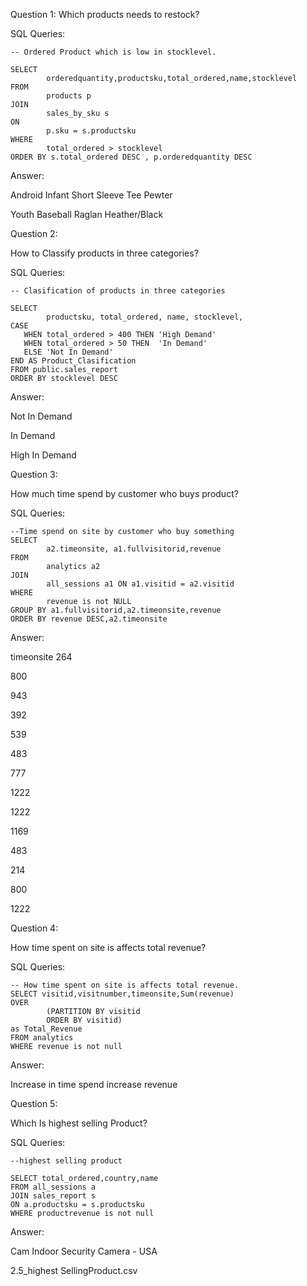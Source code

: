 Question 1: 
Which products needs to restock?


SQL Queries:
```
-- Ordered Product which is low in stocklevel.

SELECT
		orderedquantity,productsku,total_ordered,name,stocklevel
FROM  	
		products p 
JOIN
		sales_by_sku s
ON		
		p.sku = s.productsku
WHERE 
		total_ordered > stocklevel
ORDER BY s.total_ordered DESC , p.orderedquantity DESC
```

Answer: 

Android Infant Short Sleeve Tee Pewter


 Youth Baseball Raglan Heather/Black







Question 2: 

How to Classify products in three categories?

SQL Queries:

```
-- Clasification of products in three categories

SELECT 
		productsku, total_ordered, name, stocklevel,
CASE
   WHEN total_ordered > 400 THEN 'High Demand'
   WHEN total_ordered > 50 THEN  'In Demand'
   ELSE 'Not In Demand' 
END AS Product_Clasification
FROM public.sales_report
ORDER BY stocklevel DESC

```
Answer:

Not In Demand


In Demand


High In Demand

Question 3: 

How much time spend by customer who buys product?

SQL Queries:
```
--Time spend on site by customer who buy something
SELECT 
		a2.timeonsite, a1.fullvisitorid,revenue 
FROM 
		analytics a2
JOIN 
		all_sessions a1 ON a1.visitid = a2.visitid 
WHERE 
		revenue is not NULL
GROUP BY a1.fullvisitorid,a2.timeonsite,revenue
ORDER BY revenue DESC,a2.timeonsite
```
Answer:

timeonsite
264

800

943

392

539

483

777

1222

1222

1169

483

214

800

1222


Question 4: 

How time spent on site is affects total revenue?

SQL Queries:
```
-- How time spent on site is affects total revenue.
SELECT visitid,visitnumber,timeonsite,Sum(revenue)
OVER  
 		(PARTITION BY visitid
 		ORDER BY visitid) 
as Total_Revenue
FROM analytics
WHERE revenue is not null 
```

Answer:

Increase in time spend increase revenue



Question 5: 

Which Is highest selling Product?


SQL Queries:
```
--highest selling product

SELECT total_ordered,country,name
FROM all_sessions a
JOIN sales_report s 
ON a.productsku = s.productsku
WHERE productrevenue is not null

```


Answer:

 Cam Indoor Security Camera - USA

2.5_highest SellingProduct.csv